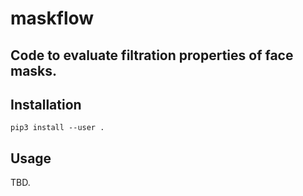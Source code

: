 # maskflow
## Code to evaluate filtration properties of face masks.

## Installation

`pip3 install --user .`

## Usage

TBD.